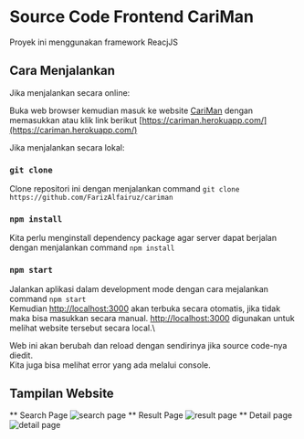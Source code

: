 # Source Code Frontend CariMan

Proyek ini menggunakan framework ReacjJS

## Cara Menjalankan

Jika menjalankan secara online:

Buka web browser kemudian masuk ke website [CariMan](https://cariman.herokuapp.com/) dengan memasukkan atau klik link berikut [https://cariman.herokuapp.com/](https://cariman.herokuapp.com/)

Jika menjalankan secara lokal:

### `git clone`

Clone repositori ini dengan menjalankan command `git clone https://github.com/FarizAlfairuz/cariman`

### `npm install`

Kita perlu menginstall dependency package agar server dapat berjalan dengan menjalankan command `npm install`

### `npm start`

Jalankan aplikasi dalam development mode dengan cara mejalankan command `npm start`\
Kemudian [http://localhost:3000](http://localhost:3000) akan terbuka secara otomatis, jika tidak maka bisa masukkan secara manual. [http://localhost:3000](http://localhost:3000) digunakan untuk melihat website tersebut secara local.\

Web ini akan berubah dan reload dengan sendirinya jika source code-nya diedit.\
Kita juga bisa melihat error yang ada melalui console.

## Tampilan Website

** Search Page
![search page](http://url/to/img.png)
** Result Page
![result page](http://url/to/img.png)
** Detail page
![detail page](http://url/to/img.png)